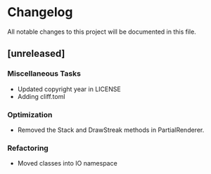 # Changelog
All notable changes to this project will be documented in this file.

## [unreleased]

### Miscellaneous Tasks

- Updated copyright year in LICENSE
- Adding cliff.toml

### Optimization

- Removed the Stack and DrawStreak methods in PartialRenderer.

### Refactoring

- Moved classes into IO namespace

<!-- generated by git-cliff -->
